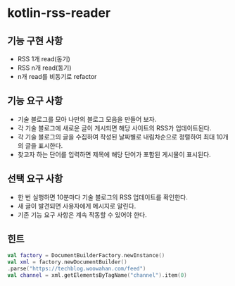 # kotlin-rss-reader

## 기능 구현 사항
- RSS 1개 read(동기)
- RSS n개 read(동기)
- n개 read를 비동기로 refactor

## 기능 요구 사항
- 기술 블로그를 모아 나만의 블로그 모음을 만들어 보자.
- 각 기술 블로그에 새로운 글이 게시되면 해당 사이트의 RSS가 업데이트된다.
- 각 기술 블로그의 글을 수집하여 작성된 날짜별로 내림차순으로 정렬하여 최대 10개의 글을 표시한다.
- 찾고자 하는 단어를 입력하면 제목에 해당 단어가 포함된 게시물이 표시된다.
## 선택 요구 사항
- 한 번 실행하면 10분마다 기술 블로그의 RSS 업데이트를 확인한다.
- 새 글이 발견되면 사용자에게 메시지로 알린다.
- 기존 기능 요구 사항은 계속 작동할 수 있어야 한다.
## 힌트
```kotlin
val factory = DocumentBuilderFactory.newInstance()
val xml = factory.newDocumentBuilder()
.parse("https://techblog.woowahan.com/feed")
val channel = xml.getElementsByTagName("channel").item(0)
```